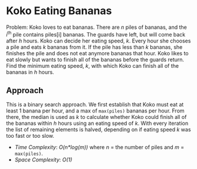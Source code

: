 # Koko Eating Bananas
Problem: Koko loves to eat bananas. There are _n_ piles of bananas, and the _i_<sup>th</sup> pile contains piles[i] bananas.
The guards have left, but will come back after _h_ hours. Koko can decide her eating speed, _k_. Every hour she chooses a pile and eats _k_ bananas from it.
If the pile has less than _k_ bananas, she finishes the pile and does not eat anymore bananas that hour.
Koko likes to eat slowly but wants to finish all of the bananas before the guards return. <br>
Find the minimum eating speed, _k_, with which Koko can finish all of the bananas in _h_ hours.

## Approach
This is a binary search approach. We first establish that Koko must eat at least 1 banana per hour, and a max of `max(piles)` bananas per hour.
From there, the median is used as _k_ to calculate whether Koko could finish all of the bananas within _h_ hours using an eating speed of _k_. With every iteration the list of remaining elements is halved, depending on if eating speed _k_ was too fast or too slow.<br>
* _Time Complexity_: _O(n*log(m))_ where _n_ = the number of piles and _m_ = `max(piles)`.
* _Space Complexity_: _O(1)_
